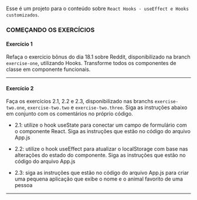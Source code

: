 Esse é um projeto para o conteúdo sobre `React Hooks - useEffect e Hooks customizados`.

### COMEÇANDO OS EXERCÍCIOS

#### Exercício 1

Refaça o exercicio bônus do dia 18.1 sobre Reddit, disponibilizado na branch `exercise-one`, utilizando Hooks. Transforme todos os componentes de classe em componente funcionais.

---

#### Exercício 2

Faça os exercícios 2.1, 2.2 e 2.3, disponibilizado nas branchs `exercise-two.one`, `exercise-two.two` e `exercise-two.three`. Siga as instruções abaixo em conjunto com os comentários no próprio código.

- 2.1: utilize o hook useState para conectar um campo de formulário com o componente React. Siga as instruções que estão no código do arquivo App.js

- 2.2: utilize o hook useEffect para atualizar o localStorage com base nas alterações do estado do componente. Siga as instruções que estão no código do arquivo App.js

- 2.3: siga as instruções que estão no código do arquivo App.js para criar uma pequena aplicação que exibe o nome e o animal favorito de uma pessoa

---